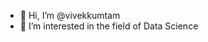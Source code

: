 - 👋 Hi, I’m @vivekkumtam
- 👀 I’m interested in the field of Data Science


<!---
vivekkumtam/vivekkumtam is a ✨ special ✨ repository because its `README.md` (this file) appears on your GitHub profile.
You can click the Preview link to take a look at your changes.
--->

